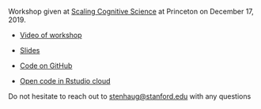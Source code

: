 Workshop given at [Scaling Cognitive Science](https://bigcogsci.princeton.edu/program/) at Princeton on December 17, 2019. 

- [Video of workshop](https://www.youtube.com/watch?v=HoMVasu2tg8)

- [Slides](https://stenhaug.github.io/irt-basics/irt-basics.html)

- [Code on GitHub](https://github.com/stenhaug/irt-basics/blob/master/irt-basics.Rmd)

- [Open code in Rstudio cloud](https://rstudio.cloud/project/801442)

Do not hesitate to reach out to stenhaug@stanford.edu with any questions